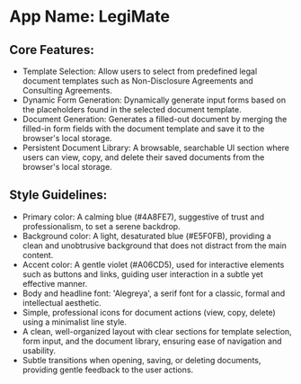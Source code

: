# **App Name**: LegiMate

## Core Features:

- Template Selection: Allow users to select from predefined legal document templates such as Non-Disclosure Agreements and Consulting Agreements.
- Dynamic Form Generation: Dynamically generate input forms based on the placeholders found in the selected document template.
- Document Generation: Generates a filled-out document by merging the filled-in form fields with the document template and save it to the browser's local storage.
- Persistent Document Library: A browsable, searchable UI section where users can view, copy, and delete their saved documents from the browser's local storage.

## Style Guidelines:

- Primary color: A calming blue (#4A8FE7), suggestive of trust and professionalism, to set a serene backdrop.
- Background color: A light, desaturated blue (#E5F0FB), providing a clean and unobtrusive background that does not distract from the main content.
- Accent color: A gentle violet (#A06CD5), used for interactive elements such as buttons and links, guiding user interaction in a subtle yet effective manner.
- Body and headline font: 'Alegreya', a serif font for a classic, formal and intellectual aesthetic.
- Simple, professional icons for document actions (view, copy, delete) using a minimalist line style.
- A clean, well-organized layout with clear sections for template selection, form input, and the document library, ensuring ease of navigation and usability.
- Subtle transitions when opening, saving, or deleting documents, providing gentle feedback to the user actions.